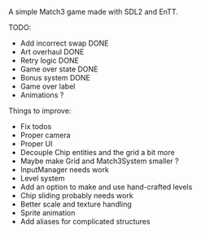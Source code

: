 A simple Match3 game made with SDL2 and EnTT.

TODO:

* Add incorrect swap DONE
* Art overhaul DONE
* Retry logic DONE
* Game over state DONE
* Bonus system DONE
* Game over label
* Animations ?


Things to improve:

* Fix todos
* Proper camera
* Proper UI
* Decouple Chip entities and the grid a bit more
* Maybe make Grid and Match3System smaller ?
* InputManager needs work
* Level system
* Add an option to make and use hand-crafted levels
* Chip sliding probably needs work
* Better scale and texture handling
* Sprite animation
* Add aliases for complicated structures